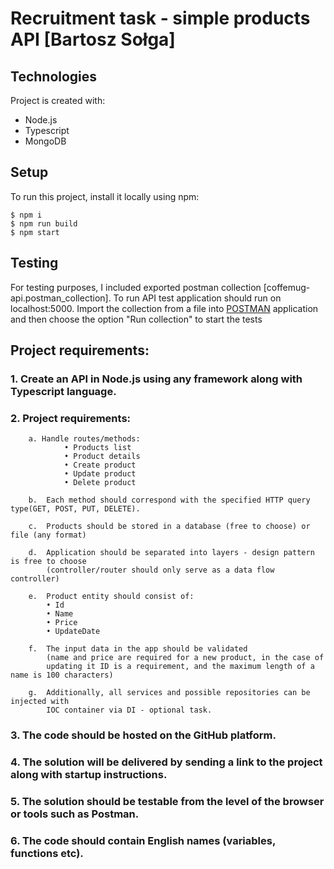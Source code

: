 # Recruitment task - simple products API [Bartosz Sołga]

## Technologies
Project is created with:
* Node.js
* Typescript
* MongoDB

## Setup
To run this project, install it locally using npm:

```
$ npm i
$ npm run build
$ npm start
```

## Testing
For testing purposes, I included exported postman collection [coffemug-api.postman_collection]. 
To run API test application should run on localhost:5000. 
Import the collection from a file into [POSTMAN](https://www.postman.com/) application and then choose the option "Run collection" to start the tests

## Project requirements:
### 1.  Create an API in Node.js using any framework along with Typescript language.

### 2.  Project requirements:
```
    a. Handle routes/methods:
            • Products list
            • Product details
            • Create product
            • Update product
            • Delete product

    b.  Each method should correspond with the specified HTTP query type(GET, POST, PUT, DELETE).

    c.  Products should be stored in a database (free to choose) or file (any format)

    d.  Application should be separated into layers - design pattern is free to choose
        (controller/router should only serve as a data flow controller)

    e.  Product entity should consist of:
        • Id
        • Name
        • Price
        • UpdateDate

    f.  The input data in the app should be validated
        (name and price are required for a new product, in the case of
        updating it ID is a requirement, and the maximum length of a name is 100 characters)

    g.  Additionally, all services and possible repositories can be injected with
        IOC container via DI - optional task.
``` 
### 3.  The code should be hosted on the GitHub platform.

### 4.  The solution will be delivered by sending a link to the project along with startup instructions.

### 5.  The solution should be testable from the level of the browser or tools such as Postman.

### 6.   The code should contain English names (variables, functions etc).